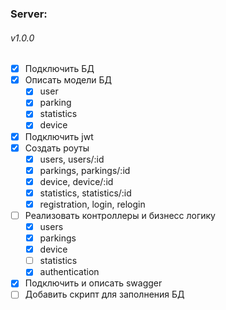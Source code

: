 ### Server:
###### v1.0.0

- [x] Подключить БД
- [x] Описать модели БД
    - [x] user
    - [x] parking
    - [x] statistics
    - [x] device
- [x] Подключить jwt
- [x] Создать роуты
    - [x] users, users/:id
    - [x] parkings, parkings/:id
    - [x] device, device/:id
    - [x] statistics, statistics/:id
    - [x] registration, login, relogin
- [ ] Реализовать контроллеры и бизнесс логику
    - [x] users
    - [x] parkings
    - [x] device
    - [ ] statistics
    - [x] authentication
- [x] Подключить и описать swagger
- [ ] Добавить скрипт для заполнения БД